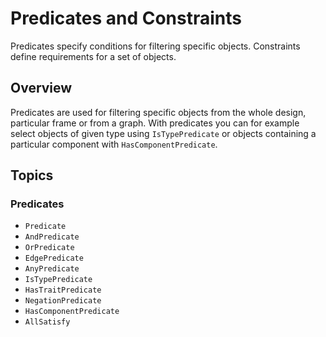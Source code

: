 # Predicates and Constraints

Predicates specify conditions for filtering specific objects. Constraints
define requirements for a set of objects.

## Overview

Predicates are used for filtering specific objects from the whole design, 
particular frame or from a graph. With predicates you can for example select 
objects of given type using ``IsTypePredicate`` or objects containing a
particular component with ``HasComponentPredicate``.

## Topics

### Predicates

- ``Predicate``
- ``AndPredicate``
- ``OrPredicate``
- ``EdgePredicate``
- ``AnyPredicate``
- ``IsTypePredicate``
- ``HasTraitPredicate``
- ``NegationPredicate``
- ``HasComponentPredicate``
- ``AllSatisfy``
